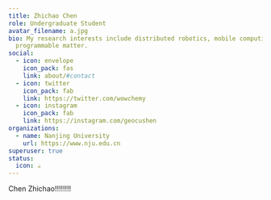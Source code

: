 ```yaml
---
title: Zhichao Chen
role: Undergraduate Student
avatar_filename: a.jpg
bio: My research interests include distributed robotics, mobile computing and
  programmable matter.
social:
  - icon: envelope
    icon_pack: fas
    link: about/#contact
  - icon: twitter
    icon_pack: fab
    link: https://twitter.com/wowchemy
  - icon: instagram
    icon_pack: fab
    link: https://instagram.com/geocushen
organizations:
  - name: Nanjing University
    url: https://www.nju.edu.cn
superuser: true
status:
  icon: ☕️
---
```

Chen Zhichao!!!!!!!!